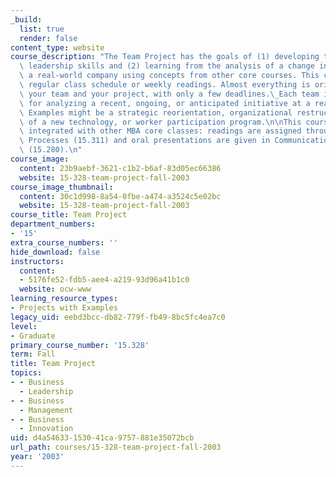 ```yaml
---
_build:
  list: true
  render: false
content_type: website
course_description: "The Team Project has the goals of (1) developing teamwork and\
  \ leadership skills and (2) learning from the analysis of a change initiative in\
  \ a real-world company using concepts from other core courses. This class has no\
  \ regular class schedule or weekly readings. Almost everything is oriented around\
  \ your team and your project, with only a few deadlines.\_Each team is responsible\
  \ for analyzing a recent, ongoing, or anticipated initiative at a real company.\
  \ Examples might be a strategic reorientation, organizational restructuring, introduction\
  \ of a new technology, or worker participation program.\n\nThis course is closely\
  \ integrated with other MBA core classes: readings are assigned through Organizational\
  \ Processes (15.311) and oral presentations are given in Communication for Managers\
  \ (15.280).\n"
course_image:
  content: 23b9aebf-3621-c1b2-b6af-83d05ec66386
  website: 15-328-team-project-fall-2003
course_image_thumbnail:
  content: 30c1d998-8a54-0fbe-a474-a3524c5e02bc
  website: 15-328-team-project-fall-2003
course_title: Team Project
department_numbers:
- '15'
extra_course_numbers: ''
hide_download: false
instructors:
  content:
  - 5176fe52-fdb5-aee4-a219-93d96a41b1c0
  website: ocw-www
learning_resource_types:
- Projects with Examples
legacy_uid: eebd3bcc-db82-779f-fb49-8bc5fc4ea7c0
level:
- Graduate
primary_course_number: '15.328'
term: Fall
title: Team Project
topics:
- - Business
  - Leadership
- - Business
  - Management
- - Business
  - Innovation
uid: d4a54633-1530-41ca-9757-881e35072bcb
url_path: courses/15-328-team-project-fall-2003
year: '2003'
---
```


